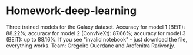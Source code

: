 # Homework-deep-learning


Three trained models for the Galaxy dataset. Accuracy for model 1 (BEiT): 88.22%; accuracy for model 2 (ConvNeXt): 87.66%; accuracy for model 3 (BEiT): up to 88.16%. If you see "invalid notebook" - just download the file, everything works. 
Team: Grégoire Ouerdane and Arofenitra Rarivonjy.
